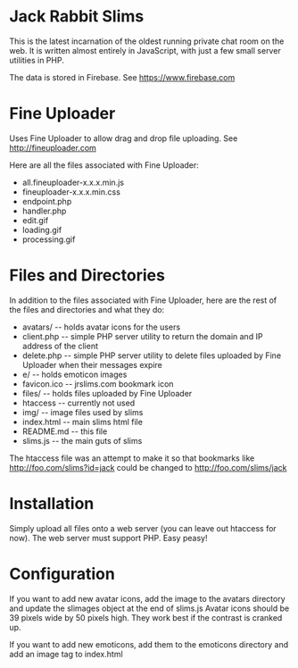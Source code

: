 Jack Rabbit Slims
=================

This is the latest incarnation of the oldest running private chat room on the web.
It is written almost entirely in JavaScript, with just a few small server utilities in PHP.

The data is stored in Firebase.  See https://www.firebase.com

Fine Uploader
=============

Uses Fine Uploader to allow drag and drop file uploading. See http://fineuploader.com

Here are all the files associated with Fine Uploader:

* all.fineuploader-x.x.x.min.js
* fineuploader-x.x.x.min.css
* endpoint.php
* handler.php
* edit.gif
* loading.gif
* processing.gif

Files and Directories
=====================

In addition to the files associated with Fine Uploader, here are the rest of the files and directories and what they do:

* avatars/ -- holds avatar icons for the users
* client.php -- simple PHP server utility to return the domain and IP address of the client
* delete.php -- simple PHP server utility to delete files uploaded by Fine Uploader when their messages expire
* e/ -- holds emoticon images
* favicon.ico -- jrslims.com bookmark icon
* files/ -- holds files uploaded by Fine Uploader
* htaccess -- currently not used
* img/ -- image files used by slims
* index.html -- main slims html file
* README.md -- this file
* slims.js -- the main guts of slims

The htaccess file was an attempt to make it so that bookmarks like http://foo.com/slims?id=jack could be changed to http://foo.com/slims/jack

Installation
============

Simply upload all files onto a web server (you can leave out htaccess for now).  The web server must support PHP.
Easy peasy!

Configuration
=============

If you want to add new avatar icons, add the image to the avatars directory and update the slimages object at the end of slims.js
Avatar icons should be 39 pixels wide by 50 pixels high.  They work best if the contrast is cranked up.

If you want to add new emoticons, add them to the emoticons directory and add an image tag to index.html
